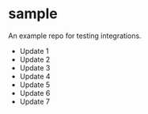 # sample
An example repo for testing integrations.

* Update 1
* Update 2
* Update 3
* Update 4
* Update 5
* Update 6
* Update 7
